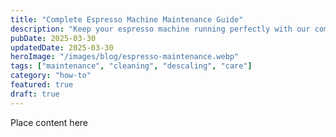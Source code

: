 ```yaml
---
title: "Complete Espresso Machine Maintenance Guide"
description: "Keep your espresso machine running perfectly with our comprehensive maintenance guide. Learn cleaning, descaling, and troubleshooting tips."
pubDate: 2025-03-30
updatedDate: 2025-03-30
heroImage: "/images/blog/espresso-maintenance.webp"
tags: ["maintenance", "cleaning", "descaling", "care"]
category: "how-to"
featured: true
draft: true
---
```


Place content here